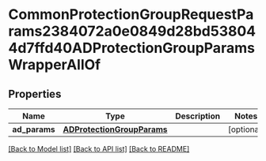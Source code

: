 # CommonProtectionGroupRequestParams2384072a0e0849d28bd538044d7ffd40ADProtectionGroupParamsWrapperAllOf


## Properties
Name | Type | Description | Notes
------------ | ------------- | ------------- | -------------
**ad_params** | [**ADProtectionGroupParams**](ADProtectionGroupParams.md) |  | [optional] 

[[Back to Model list]](../README.md#documentation-for-models) [[Back to API list]](../README.md#documentation-for-api-endpoints) [[Back to README]](../README.md)


